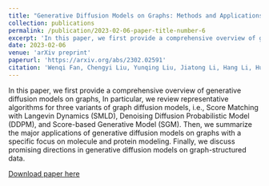 ```yaml
---
title: "Generative Diffusion Models on Graphs: Methods and Applications"
collection: publications
permalink: /publication/2023-02-06-paper-title-number-6
excerpt: 'In this paper, we first provide a comprehensive overview of generative diffusion models on graphs, In particular, we review representative algorithms for three variants of graph diffusion models, i.e., Score Matching with Langevin Dynamics (SMLD), Denoising Diffusion Probabilistic Model (DDPM), and Score-based Generative Model (SGM). Then, we summarize the major applications of generative diffusion models on graphs with a specific focus on molecule and protein modeling. Finally, we discuss promising directions in generative diffusion models on graph-structured data.'
date: 2023-02-06
venue: 'arXiv preprint'
paperurl: 'https://arxiv.org/abs/2302.02591'
citation: 'Wenqi Fan, Chengyi Liu, Yunqing Liu, Jiatong Li, Hang Li, Hui Liu, Jiliang Tang, Qing Li. (2023). Generative Diffusion Models on Graphs: Methods and Applications. arXiv preprint arXiv:2302.02591'
---
```

In this paper, we first provide a comprehensive overview of generative diffusion models on graphs, In particular, we review representative algorithms for three variants of graph diffusion models, i.e., Score Matching with Langevin Dynamics (SMLD), Denoising Diffusion Probabilistic Model (DDPM), and Score-based Generative Model (SGM). Then, we summarize the major applications of generative diffusion models on graphs with a specific focus on molecule and protein modeling. Finally, we discuss promising directions in generative diffusion models on graph-structured data.

[Download paper here](https://arxiv.org/pdf/2302.02591.pdf)